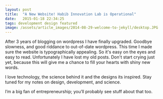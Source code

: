 ```yaml
---
layout: post
title:  "A New Website! Habib Innovation Lab is Operational"
date:   2015-01-18 22:34:25
tags: development design featured
image: /assets/article_images/2014-08-29-welcome-to-jekyll/desktop.JPG
---
```

After 3 years of blogging on wordpress I have finally upgraded. Goodbye slowness, and good riddance to out-of-date wordpress. This time I made sure the website is typographically appealing. So it's easy on the eyes and easy to read.  Unfortunately I have lost my old posts. Don't start crying just yet, because this will give me a chance to fill your hearts with shiny new words.

I love technology, the science behind it and the designs its inspired. Stay tuned for my notes on design, development, and science.

I’m a big fan of entrepreneurship; you’ll probably see stuff about that too.
